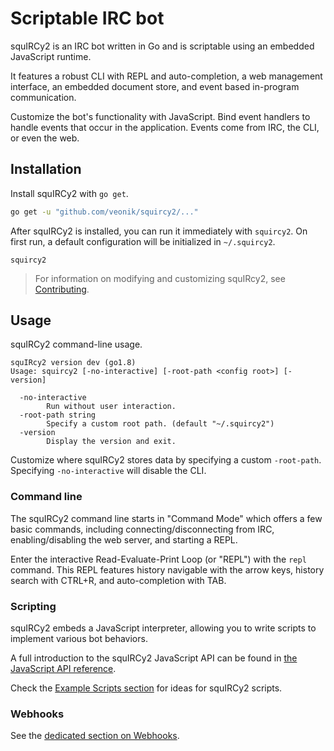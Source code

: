 Scriptable IRC bot
==================

squIRCy2 is an IRC bot written in Go and is scriptable using an embedded JavaScript runtime.

It features a robust CLI with REPL and auto-completion, a web management interface, an embedded document store, and event based in-program communication. 

Customize the bot's functionality with JavaScript. Bind event handlers to handle events that occur in the application. Events come from IRC, the CLI, or even the web.


Installation
------------

Install squIRCy2 with `go get`.

```bash
go get -u "github.com/veonik/squircy2/..."
```

After squIRCy2 is installed, you can run it immediately with `squircy2`. On first run, a default configuration will be initialized in `~/.squircy2`.

```
squircy2
```

> For information on modifying and customizing squIRcy2, see [Contributing](customizing.md).


Usage
-----

squIRCy2 command-line usage.

```
squIRcy2 version dev (go1.8)
Usage: squircy2 [-no-interactive] [-root-path <config root>] [-version]

  -no-interactive
    	Run without user interaction.
  -root-path string
    	Specify a custom root path. (default "~/.squircy2")
  -version
    	Display the version and exit.
```

Customize where squIRCy2 stores data by specifying a custom `-root-path`. Specifying `-no-interactive` will disable the CLI.

### Command line

The squIRCy2 command line starts in "Command Mode" which offers a few basic commands, including connecting/disconnecting from IRC, enabling/disabling the web server, and starting a REPL.
 
Enter the interactive Read-Evaluate-Print Loop (or "REPL") with the `repl` command. This REPL features history navigable with the arrow keys, history search with CTRL+R, and auto-completion with TAB.


### Scripting

squIRCy2 embeds a JavaScript interpreter, allowing you to write scripts to implement various bot behaviors.

A full introduction to the squIRCy2 JavaScript API can be found in [the JavaScript API reference](js-api.md). 

Check the [Example Scripts section](examples.md) for ideas for squIRCy2 scripts.

### Webhooks

See the [dedicated section on Webhooks](webhooks.md).
